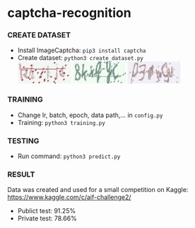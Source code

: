 # captcha-recognition
### CREATE DATASET ###
  - Install ImageCaptcha: ```pip3 install captcha ```
  - Create dataset: ```python3 create_dataset.py``` <br />
  ![](data/train/c793781cce93bd838c24243d9d24d396.png)
  ![](data/train/ce6a03f96b3aef267e7564dc425a9c78.png)
  ![](data/train/342abd0a770a9b9672d3bc901b0e96e7.png)
### TRAINING ### 
  - Change lr, batch, epoch, data path,... in ```config.py``` 
  - Training: ```python3 training.py```
### TESTING ### 
  - Run command: ```python3 predict.py```
### RESULT ####
  Data was created and used for a small competition on Kaggle:
  https://www.kaggle.com/c/aif-challenge2/
  - Publict test: 91.25%
  - Private test: 78.66%
